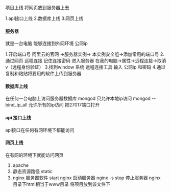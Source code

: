 项目上线
将网页放到服务器上去

1.api接口上线
2.数据库上线
3.网页上线   

#### 服务器 
就是一台电脑 能够连接到外网环境  公网ip

1.开启端口号  阿里云的官网  ->服务器实例-> 本实例安全组->添加常用的端口号
2.通过网页 远程连接 记住连接密码  进入服务器   在我的电脑->属性->远程连接->取消v（远程身份验证）
3.找到window 系统 远程连接工具 输入 公网ip 和密码
4.通过复制和粘贴将要用的软件上传到服务器

#### 数据库上线
在任何一台电脑上访问服务器数据库
mongod 只允许本地ip访问
mongod --bind_ip_all  允许所有的ip访问
把27017端口打开
#### api 接口上线
api接口在任何有网环境下都能访问

#### 网页上线
在有网的环境下就能访问网页
1. apache
2. 静态资源路径 static 
3. nginx 服务器软件
start nginx 启动服务器
nginx -s  stop  停止服务器
nginx 目录下html相当于www目录  将项目放到该文件下

